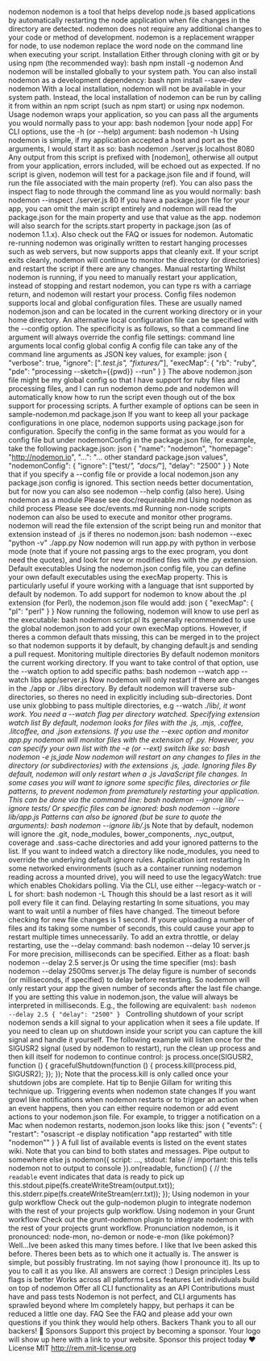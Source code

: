 nodemon nodemon is a tool that helps develop node.js based applications by automatically restarting the node application when file changes in the directory are detected. nodemon does not require any additional changes to your code or method of development. nodemon is a replacement wrapper for node, to use nodemon replace the word node on the command line when executing your script. Installation Either through cloning with git or by using npm (the recommended way): bash npm install -g nodemon And nodemon will be installed globally to your system path. You can also install nodemon as a development dependency: bash npm install --save-dev nodemon With a local installation, nodemon will not be available in your system path. Instead, the local installation of nodemon can be run by calling it from within an npm script (such as npm start) or using npx nodemon. Usage nodemon wraps your application, so you can pass all the arguments you would normally pass to your app: bash nodemon [your node app] For CLI options, use the -h (or --help) argument: bash nodemon -h Using nodemon is simple, if my application accepted a host and port as the arguments, I would start it as so: bash nodemon ./server.js localhost 8080 Any output from this script is prefixed with [nodemon], otherwise all output from your application, errors included, will be echoed out as expected. If no script is given, nodemon will test for a package.json file and if found, will run the file associated with the main property (ref). You can also pass the inspect flag to node through the command line as you would normally: bash nodemon --inspect ./server.js 80 If you have a package.json file for your app, you can omit the main script entirely and nodemon will read the package.json for the main property and use that value as the app. nodemon will also search for the scripts.start property in package.json (as of nodemon 1.1.x). Also check out the FAQ or issues for nodemon. Automatic re-running nodemon was originally written to restart hanging processes such as web servers, but now supports apps that cleanly exit. If your script exits cleanly, nodemon will continue to monitor the directory (or directories) and restart the script if there are any changes. Manual restarting Whilst nodemon is running, if you need to manually restart your application, instead of stopping and restart nodemon, you can type rs with a carriage return, and nodemon will restart your process. Config files nodemon supports local and global configuration files. These are usually named nodemon.json and can be located in the current working directory or in your home directory. An alternative local configuration file can be specified with the --config <file> option. The specificity is as follows, so that a command line argument will always override the config file settings: command line arguments local config global config A config file can take any of the command line arguments as JSON key values, for example: json { "verbose": true, "ignore": ["*.test.js", "fixtures/*"], "execMap": { "rb": "ruby", "pde": "processing --sketch={{pwd}} --run" } } The above nodemon.json file might be my global config so that I have support for ruby files and processing files, and I can run nodemon demo.pde and nodemon will automatically know how to run the script even though out of the box support for processing scripts. A further example of options can be seen in sample-nodemon.md package.json If you want to keep all your package configurations in one place, nodemon supports using package.json for configuration. Specify the config in the same format as you would for a config file but under nodemonConfig in the package.json file, for example, take the following package.json: json { "name": "nodemon", "homepage": "http://nodemon.io", "...": "... other standard package.json values", "nodemonConfig": { "ignore": ["test/*", "docs/*"], "delay": "2500" } } Note that if you specify a --config file or provide a local nodemon.json any package.json config is ignored. This section needs better documentation, but for now you can also see nodemon --help config (also here). Using nodemon as a module Please see doc/requireable.md Using nodemon as child process Please see doc/events.md Running non-node scripts nodemon can also be used to execute and monitor other programs. nodemon will read the file extension of the script being run and monitor that extension instead of .js if theres no nodemon.json: bash nodemon --exec "python -v" ./app.py Now nodemon will run app.py with python in verbose mode (note that if youre not passing args to the exec program, you dont need the quotes), and look for new or modified files with the .py extension. Default executables Using the nodemon.json config file, you can define your own default executables using the execMap property. This is particularly useful if youre working with a language that isnt supported by default by nodemon. To add support for nodemon to know about the .pl extension (for Perl), the nodemon.json file would add: json { "execMap": { "pl": "perl" } } Now running the following, nodemon will know to use perl as the executable: bash nodemon script.pl Its generally recommended to use the global nodemon.json to add your own execMap options. However, if theres a common default thats missing, this can be merged in to the project so that nodemon supports it by default, by changing default.js and sending a pull request. Monitoring multiple directories By default nodemon monitors the current working directory. If you want to take control of that option, use the --watch option to add specific paths: bash nodemon --watch app --watch libs app/server.js Now nodemon will only restart if there are changes in the ./app or ./libs directory. By default nodemon will traverse sub-directories, so theres no need in explicitly including sub-directories. Dont use unix globbing to pass multiple directories, e.g --watch ./lib/*, it wont work. You need a --watch flag per directory watched. Specifying extension watch list By default, nodemon looks for files with the .js, .mjs, .coffee, .litcoffee, and .json extensions. If you use the --exec option and monitor app.py nodemon will monitor files with the extension of .py. However, you can specify your own list with the -e (or --ext) switch like so: bash nodemon -e js,jade Now nodemon will restart on any changes to files in the directory (or subdirectories) with the extensions .js, .jade. Ignoring files By default, nodemon will only restart when a .js JavaScript file changes. In some cases you will want to ignore some specific files, directories or file patterns, to prevent nodemon from prematurely restarting your application. This can be done via the command line: bash nodemon --ignore lib/ --ignore tests/ Or specific files can be ignored: bash nodemon --ignore lib/app.js Patterns can also be ignored (but be sure to quote the arguments): bash nodemon --ignore lib/*.js Note that by default, nodemon will ignore the .git, node_modules, bower_components, .nyc_output, coverage and .sass-cache directories and add your ignored patterns to the list. If you want to indeed watch a directory like node_modules, you need to override the underlying default ignore rules. Application isnt restarting In some networked environments (such as a container running nodemon reading across a mounted drive), you will need to use the legacyWatch: true which enables Chokidars polling. Via the CLI, use either --legacy-watch or -L for short: bash nodemon -L Though this should be a last resort as it will poll every file it can find. Delaying restarting In some situations, you may want to wait until a number of files have changed. The timeout before checking for new file changes is 1 second. If youre uploading a number of files and its taking some number of seconds, this could cause your app to restart multiple times unnecessarily. To add an extra throttle, or delay restarting, use the --delay command: bash nodemon --delay 10 server.js For more precision, milliseconds can be specified. Either as a float: bash nodemon --delay 2.5 server.js Or using the time specifier (ms): bash nodemon --delay 2500ms server.js The delay figure is number of seconds (or milliseconds, if specified) to delay before restarting. So nodemon will only restart your app the given number of seconds after the last file change. If you are setting this value in nodemon.json, the value will always be interpreted in milliseconds. E.g., the following are equivalent: ```bash nodemon --delay 2.5 { "delay": "2500" } ``` Controlling shutdown of your script nodemon sends a kill signal to your application when it sees a file update. If you need to clean up on shutdown inside your script you can capture the kill signal and handle it yourself. The following example will listen once for the SIGUSR2 signal (used by nodemon to restart), run the clean up process and then kill itself for nodemon to continue control: js process.once(SIGUSR2, function () { gracefulShutdown(function () { process.kill(process.pid, SIGUSR2); }); }); Note that the process.kill is only called once your shutdown jobs are complete. Hat tip to Benjie Gillam for writing this technique up. Triggering events when nodemon state changes If you want growl like notifications when nodemon restarts or to trigger an action when an event happens, then you can either require nodemon or add event actions to your nodemon.json file. For example, to trigger a notification on a Mac when nodemon restarts, nodemon.json looks like this: json { "events": { "restart": "osascript -e display notification \"app restarted\" with title \"nodemon\"" } } A full list of available events is listed on the event states wiki. Note that you can bind to both states and messages. Pipe output to somewhere else js nodemon({ script: ..., stdout: false // important: this tells nodemon not to output to console }).on(readable, function() { // the `readable` event indicates that data is ready to pick up this.stdout.pipe(fs.createWriteStream(output.txt)); this.stderr.pipe(fs.createWriteStream(err.txt)); }); Using nodemon in your gulp workflow Check out the gulp-nodemon plugin to integrate nodemon with the rest of your projects gulp workflow. Using nodemon in your Grunt workflow Check out the grunt-nodemon plugin to integrate nodemon with the rest of your projects grunt workflow. Pronunciation nodemon, is it pronounced: node-mon, no-demon or node-e-mon (like pokémon)? Well...Ive been asked this many times before. I like that Ive been asked this before. Theres been bets as to which one it actually is. The answer is simple, but possibly frustrating. Im not saying (how I pronounce it). Its up to you to call it as you like. All answers are correct :) Design principles Less flags is better Works across all platforms Less features Let individuals build on top of nodemon Offer all CLI functionality as an API Contributions must have and pass tests Nodemon is not perfect, and CLI arguments has sprawled beyond where Im completely happy, but perhaps it can be reduced a little one day. FAQ See the FAQ and please add your own questions if you think they would help others. Backers Thank you to all our backers! 🙏 Sponsors Support this project by becoming a sponsor. Your logo will show up here with a link to your website. Sponsor this project today ❤️ License MIT http://rem.mit-license.org